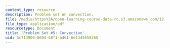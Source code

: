 ```yaml
---
content_type: resource
description: Problem set on convection.
file: /media/https%3A/open-learning-course-data-rc.s3.amazonaws.com/12-002-physics-and-chemistry-of-the-terrestrial-planets-fall-2008/5c713900869468f1a4616e1345658265_MIT12_002f08_ps05.pdf
file_type: application/pdf
resourcetype: Document
title: 'Problem Set #5: Convection'
uid: 5c713900-8694-68f1-a461-6e1345658265
---
```

